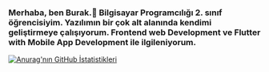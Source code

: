 ### Merhaba, ben Burak.👋 Bilgisayar Programcılığı 2. sınıf öğrencisiyim. Yazılımın bir çok alt alanında kendimi geliştirmeye çalışıyorum. Frontend web Development ve Flutter with Mobile App Development ile ilgileniyorum.



<!--
**BurakGoturler/BurakGoturler** is a ✨ _special_ ✨ repository because its `README.md` (this file) appears on your GitHub profile.


- 🔭 I’m currently working on ...
- 🌱 I’m currently learning ...
- 👯 I’m looking to collaborate on ...
- 🤔 I’m looking for help with ...
- 💬 Ask me about ...
- 📫 How to reach me: ...
- 😄 Pronouns: ...
- ⚡ Fun fact: ...
-->

[![Anurag'nın GitHub İstatistikleri](https://github-readme-stats.vercel.app/api?username=BurakGoturler)](https://github.com/BurakGoturler/github-readme-stats)
